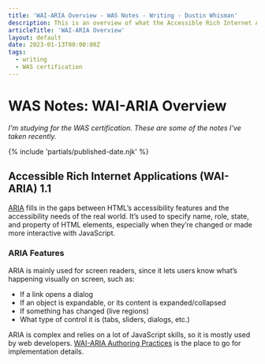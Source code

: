 ```yaml
---
title: 'WAI-ARIA Overview - WAS Notes - Writing - Dustin Whisman'
description: This is an overview of what the Accessible Rich Internet Applications are and what they're used for.
articleTitle: 'WAI-ARIA Overview'
layout: default
date: 2023-01-13T00:00:00Z
tags:
  - writing
  - WAS certification
---
```


# WAS Notes: WAI-ARIA Overview

_I'm studying for the WAS certification. These are some of the notes I've taken recently._

{% include 'partials/published-date.njk' %}

## Accessible Rich Internet Applications (WAI-ARIA) 1.1

[ARIA](https://www.w3.org/WAI/standards-guidelines/aria/) fills in the gaps between HTML’s accessibility features and the accessibility needs of the real world. It’s used to specify name, role, state, and property of HTML elements, especially when they’re changed or made more interactive with JavaScript.

### ARIA Features

ARIA is mainly used for screen readers, since it lets users know what’s happening visually on screen, such as:

- If a link opens a dialog
- If an object is expandable, or its content is expanded/collapsed
- If something has changed (live regions)
- What type of control it is (tabs, sliders, dialogs, etc.)

ARIA is complex and relies on a lot of JavaScript skills, so it is mostly used by web developers. [WAI-ARIA Authoring Practices](https://www.w3.org/WAI/ARIA/apg/) is the place to go for implementation details.
